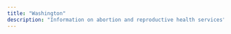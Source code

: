 ```yaml
---
title: "Washington"
description: "Information on abortion and reproductive health services"
---
```



